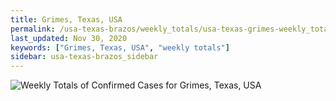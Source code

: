 ```yaml
---
title: Grimes, Texas, USA
permalink: /usa-texas-brazos/weekly_totals/usa-texas-grimes-weekly_totals.html
last_updated: Nov 30, 2020
keywords: ["Grimes, Texas, USA", "weekly totals"]
sidebar: usa-texas-brazos_sidebar
---
```


![Weekly Totals of Confirmed Cases for Grimes, Texas, USA](/covid_tracker/images/graphs/usa-texas-grimes-weekly_totals_graph.png)
